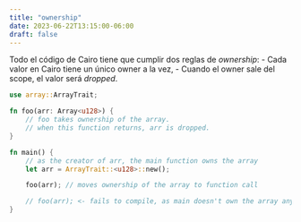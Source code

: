 ```yaml
---
title: "ownership"
date: 2023-06-22T13:15:00-06:00
draft: false
---
```


Todo el código de Cairo tiene que cumplir dos reglas de _ownership_:
    - Cada valor en Cairo tiene un único owner a la vez,
    - Cuando el owner sale del scope, el valor será _dropped_.

```rust {.codebox}
use array::ArrayTrait;

fn foo(arr: Array<u128>) {
    // foo takes ownership of the array.
    // when this function returns, arr is dropped.
}

fn main() {
    // as the creator of arr, the main function owns the array
    let arr = ArrayTrait::<u128>::new();

    foo(arr); // moves ownership of the array to function call

    // foo(arr); <- fails to compile, as main doesn't own the array anymore
}
```
